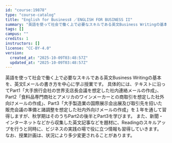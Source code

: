 ```yaml
---
id: "course:19878"
type: "course-catalog"
title: "English for BusinessⅡ ／ENGLISH FOR BUSINESS II"
summary: "英語を使って社会で働く上で必要なスキルである英文Business Writingの基本を、英文Eメールの書き方を中心に学ぶ授業です。 具体的には、テキストに沿ってPart1「大手旅行会社の世界支店長会議を想定した社内連絡メールの作成」、Pa…"
tags: []
campus: ""
credits: 1
instructors: []
license: "CC-BY-4.0"
version:
  created_at: "2025-10-09T03:48:57Z"
  updated_at: "2025-10-09T03:48:57Z"
---
```

英語を使って社会で働く上で必要なスキルである英文Business Writingの基本を、英文Eメールの書き方を中心に学ぶ授業です。 具体的には、テキストに沿ってPart1「大手旅行会社の世界支店長会議を想定した社内連絡メールの作成」、Part2「食料品専門商社とアメリカのワインメーカーとの商取引を想定した社外向けメールの作成」、Part3「大手製造業の国際展示会出展及び取引先を招いた販売会議の準備と諸調整を想定した社内外向けメールの作成」を１年を通して習得しますが、秋学期はそのうちPart2の後半とPart3を学びます。 また、新聞・インターネットなどから収集した英文記事などを題材に、Readingのスキルアップを行うと同時に、ビジネスの実践の場で役に立つ情報も習得していきます。 なお、授業計画は、状況により多少変更されることがあります。
